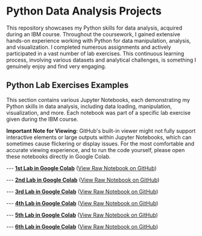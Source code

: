 # Python Data Analysis Projects

This repository showcases my Python skills for data analysis, acquired during an IBM course.
Throughout the coursework, I gained extensive hands-on experience working with Python for data manipulation, analysis, and visualization. I completed numerous assignments and actively participated in a vast number of lab exercises. This continuous learning process, involving various datasets and analytical challenges, is something I genuinely enjoy and find very engaging.

## Python Lab Exercises Examples

This section contains various Jupyter Notebooks, each demonstrating my Python skills in data analysis, including data loading, manipulation, visualization, and more. Each notebook was part of a specific lab exercise given during the IBM course.

**Important Note for Viewing:** GitHub's built-in viewer might not fully support interactive elements or large outputs within Jupyter Notebooks, which can sometimes cause flickering or display issues. For the most comfortable and accurate viewing experience, and to run the code yourself, please open these notebooks directly in Google Colab.

--- **[1st Lab in Google Colab](https://colab.research.google.com/drive/1Qn6tQBmsZjTBQzL1AXjsLm_KaBO0hSjO?usp=sharing)**
([View Raw Notebook on GitHub](https://github.com/imsansanich/Python_Lab/blob/main/Python.ipynb))

--- **[2nd Lab in Google Colab](https://colab.research.google.com/drive/1TYRNHzvK6_Djt3Y8KzRAQbWHa6bDsMaV?usp=sharing)**
([View Raw Notebook on GitHub](https://github.com/imsansanich/Python_Lab/blob/main/Practice_Assignment_1.ipynb))

--- **[3rd Lab in Google Colab](https://colab.research.google.com/drive/1GmbrDcE8mK-9l022L2y3qmfysJMRj4mk?usp=sharing)**
([View Raw Notebook on GitHub](https://github.com/imsansanich/Python_Lab/blob/main/Analyzing_SQLite.ipynb))

--- **[4th Lab in Google Colab](https://colab.research.google.com/drive/1-qeN0-7jvjb3oPvHdY3spouqqJ--6y3Z?usp=sharing)**
([View Raw Notebook on GitHub](https://github.com/imsansanich/Python_Lab/blob/main/Practice-v5_sqlite_Learner.ipynb))

--- **[5th Lab in Google Colab](https://colab.research.google.com/drive/1ZXlrJl13t-smSoh7GIyHyk4sr-LcOvUs?usp=sharing)**
([View Raw Notebook on GitHub](https://github.com/imsansanich/Python_Lab/blob/main/practice_data_wrangling.ipynb))

--- **[6th Lab in Google Colab](https://colab.research.google.com/drive/1XEGzfqXwNSfirdKQPiStp-CI9LbPMdwy?usp=sharing)**
([View Raw Notebook on GitHub](https://github.com/imsansanich/Python_Lab/blob/main/parctice_Exploratory_data_analysis.ipynb))
